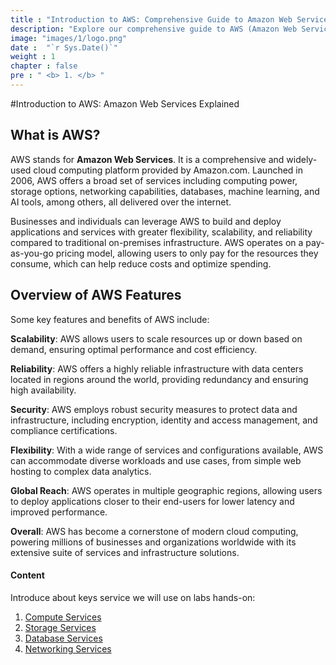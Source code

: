 ```yaml
---
title : "Introduction to AWS: Comprehensive Guide to Amazon Web Services"
description: "Explore our comprehensive guide to AWS (Amazon Web Services). Learn about its features, benefits, and how it can revolutionize your cloud computing experience."
image: "images/1/logo.png"
date :  "`r Sys.Date()`" 
weight : 1
chapter : false
pre : " <b> 1. </b> "
---
```

#Introduction to AWS: Amazon Web Services Explained

## What is AWS?
AWS stands for **Amazon Web Services**. It is a comprehensive and widely-used cloud computing platform provided by Amazon.com. Launched in 2006, AWS offers a broad set of services including computing power, storage options, networking capabilities, databases, machine learning, and AI tools, among others, all delivered over the internet.

Businesses and individuals can leverage AWS to build and deploy applications and services with greater flexibility, scalability, and reliability compared to traditional on-premises infrastructure. AWS operates on a pay-as-you-go pricing model, allowing users to only pay for the resources they consume, which can help reduce costs and optimize spending.

## Overview of AWS Features
Some key features and benefits of AWS include:

**Scalability**: AWS allows users to scale resources up or down based on demand, ensuring optimal performance and cost efficiency.

**Reliability**: AWS offers a highly reliable infrastructure with data centers located in regions around the world, providing redundancy and ensuring high availability.

**Security**: AWS employs robust security measures to protect data and infrastructure, including encryption, identity and access management, and compliance certifications.

**Flexibility**: With a wide range of services and configurations available, AWS can accommodate diverse workloads and use cases, from simple web hosting to complex data analytics.

**Global Reach**: AWS operates in multiple geographic regions, allowing users to deploy applications closer to their end-users for lower latency and improved performance.

**Overall**: AWS has become a cornerstone of modern cloud computing, powering millions of businesses and organizations worldwide with its extensive suite of services and infrastructure solutions.

#### Content

Introduce about keys service we will use on labs hands-on:
1. [Compute Services](1-Introduce-aws/1.1-ComputeServices/)
2. [Storage Services](1.2-StorageServices/)
3. [Database Services](1.3-DatabaseServices/)
4. [Networking Services](1.4-NetworkingServices/)

